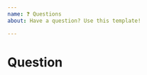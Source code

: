 ```yaml
---
name: ❓ Questions
about: Have a question? Use this template!

---
```


# Question
<!--
Leave your question here!
I'll try to answer your question ASAP!
Just no hate, thanks!
-->